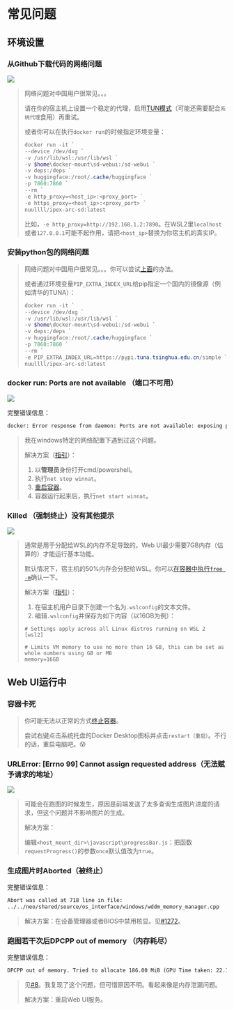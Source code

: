 # 常见问题

## 环境设置

### 从Github下载代码的网络问题

![](../assets/github-connection-443.jpg)

> 网络问题对中国用户很常见。。。
>
> 请在你的宿主机上设置一个稳定的代理，启用[TUN模式](https://docs.cfw.lbyczf.com/contents/tun.html)（可能还需要配合`系统代理`食用）再重试。
>
> 或者你可以在执行`docker run`的时候指定环境变量：
> 
> ```powershell
> docker run -it `
> --device /dev/dxg `
> -v /usr/lib/wsl:/usr/lib/wsl `
> -v $home\docker-mount\sd-webui:/sd-webui `
> -v deps:/deps `
> -v huggingface:/root/.cache/huggingface `
> -p 7860:7860 `
> --rm `
> -e http_proxy=<host_ip>:<proxy_port> `
> -e https_proxy=<host_ip>:<proxy_port> `
> nuullll/ipex-arc-sd:latest
> ```
> 
> 比如，`-e http_proxy=http://192.168.1.2:7890`。在WSL2里`localhost`或者`127.0.0.1`可能不起作用，请把`<host_ip>`替换为你宿主机的真实IP。

### 安装python包的网络问题

> 网络问题对中国用户很常见。。。你可以尝试[上面](#从github下载代码的网络问题)的办法。
>
> 或者通过环境变量`PIP_EXTRA_INDEX_URL`给pip指定一个国内的镜像源（例如清华的TUNA）：
>
> ```powershell
> docker run -it `
> --device /dev/dxg `
> -v /usr/lib/wsl:/usr/lib/wsl `
> -v $home\docker-mount\sd-webui:/sd-webui `
> -v deps:/deps `
> -v huggingface:/root/.cache/huggingface `
> -p 7860:7860 `
> --rm `
> -e PIP_EXTRA_INDEX_URL=https://pypi.tuna.tsinghua.edu.cn/simple `
> nuullll/ipex-arc-sd:latest
> ```

### docker run: Ports are not available （端口不可用）

![](../assets/port-not-available.png)

完整错误信息：

```txt
docker: Error response from daemon: Ports are not available: exposing port TCP 0.0.0.0:7860 -> 0.0.0.0: listen tcp 0.0.0.0:7860: bind: An attempt was made to access a socket in a way forbidden by its access permissions.
```

> 我在windows特定的网络配置下遇到过这个问题。
>
> 解决方案（[指引](https://github.com/docker/for-win/issues/9272#issuecomment-776225866)）：
> 1. 以**管理员**身份打开cmd/powershell。
> 2. 执行`net stop winnat`。
> 3. [重启容器](getting-started.md#重启容器)。
> 4. 容器运行起来后，执行`net start winnat`。

### Killed （强制终止）没有其他提示

![](../assets/killed.jpg)

> 通常是用于分配给WSL的内存不足导致的。Web UI最少需要7GB内存（估算的）才能运行基本功能。
>
> 默认情况下，宿主机的50%内存会分配给WSL。你可以[在容器中执行`free -m`](getting-started.md#在正在运行的容器中新开一个终端)确认一下。
>
> 解决方案（[指引](https://learn.microsoft.com/en-us/answers/questions/1296124/how-to-increase-memory-and-cpu-limits-for-wsl2-win)）：
> 1. 在宿主机用户目录下创建一个名为`.wslconfig`的文本文件。
> 2. 编辑`.wslconfig`并保存为如下内容（以16GB为例）：
> 
> ```.wslconfig
> # Settings apply across all Linux distros running on WSL 2
> [wsl2]
> 
> # Limits VM memory to use no more than 16 GB, this can be set as whole numbers using GB or MB
> memory=16GB
> ```

## Web UI运行中

### 容器卡死

> 你可能无法以正常的方式[终止容器](getting-started.md#终止容器)。
>
> 尝试右键点击系统托盘的Docker Desktop图标并点击`restart（重启）`。不行的话，重启电脑吧。:cold_sweat:

### URLError: [Errno 99] Cannot assign requested address（无法赋予请求的地址）

![](../assets/urlerror.png)

> 可能会在跑图的时候发生，原因是前端发送了太多查询生成图片进度的请求，但这个问题并不影响图片的生成。
>
> 解决方案：
>
> 编辑`<host_mount_dir>\javascript\progressBar.js`：把函数`requestProgress()`的参数`once`默认值改为`true`。

### 生成图片时Aborted（被终止）

完整错误信息：

```txt
Abort was called at 718 line in file:
../../neo/shared/source/os_interface/windows/wddm_memory_manager.cpp
```

> 解决方案：在设备管理器或者BIOS中禁用核显。见[#1272](https://github.com/vladmandic/automatic/issues/1272)。

### 跑图若干次后DPCPP out of memory （内存耗尽）

完整错误信息：

```txt
DPCPP out of memory. Tried to allocate 186.00 MiB (GPU Time taken: 22.18s | GPU active 3754 MB reserved 3888 MB | System peak 3754 MB total 13005 MB
```

> 见[#8](https://github.com/Nuullll/ipex-sd-docker-for-arc-gpu/issues/8)。我复现了这个问题，但可惜原因不明。看起来像是内存泄漏问题。
>
> 解决方案：重启Web UI服务。

